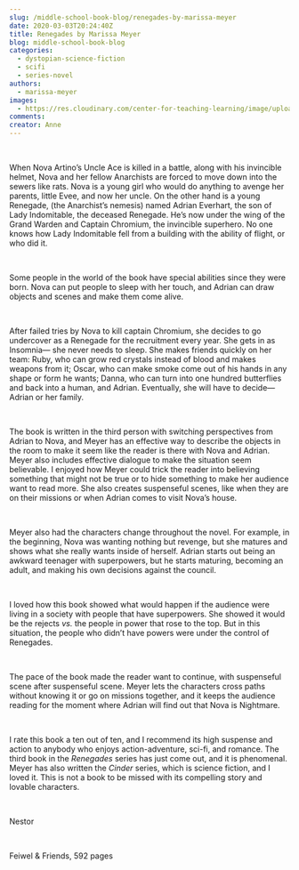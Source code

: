 ```yaml
---
slug: /middle-school-book-blog/renegades-by-marissa-meyer
date: 2020-03-03T20:24:40Z
title: Renegades by Marissa Meyer
blog: middle-school-book-blog
categories:
  - dystopian-science-fiction
  - scifi
  - series-novel
authors:
  - marissa-meyer
images:
  - https://res.cloudinary.com/center-for-teaching-learning/image/upload/v1637513058/Renegades.jpg.jpg
comments:
creator: Anne
---
```


<div class="wp-block-image"><figure class="alignleft size-large"/></div>
<!-- /wp:image --><br /><!-- wp:paragraph -->
<p>When Nova Artino’s Uncle Ace is killed in a battle, along with his invincible helmet, Nova and her fellow Anarchists are forced to move down into the sewers like rats. Nova is a young girl who would do anything to avenge her parents, little Evee, and now her uncle. On the other hand is a young Renegade, (the Anarchist’s nemesis) named Adrian Everhart, the son of Lady Indomitable, the deceased Renegade. He’s now under the wing of the Grand Warden and Captain Chromium, the invincible superhero. No one knows how Lady Indomitable fell from a building with the ability of flight, or who did it. </p>
<!-- /wp:paragraph --><br /><!-- wp:paragraph -->
<p>Some people in the world of the book have special abilities since they were born. Nova can put people to sleep with her touch, and Adrian can draw objects and scenes and make them come alive. </p>
<!-- /wp:paragraph --><br /><!-- wp:paragraph -->
<p>After failed tries by Nova to kill captain Chromium, she decides to go undercover as a Renegade for the recruitment every year. She gets in as Insomnia— she never needs to sleep. She makes friends quickly on her team: Ruby, who can grow red crystals instead of blood and makes weapons from it; Oscar, who can make smoke come out of his hands in any shape or form he wants; Danna, who can turn into one hundred butterflies and back into a human, and Adrian. Eventually, she will have to decide— Adrian or her family.</p>
<!-- /wp:paragraph --><br /><!-- wp:paragraph -->
<p>The book is written in the third person with switching perspectives from Adrian to Nova, and Meyer has an effective way to describe the objects in the room to make it seem like the reader is there with Nova and Adrian. Meyer also includes effective dialogue to make the situation seem believable. I enjoyed how Meyer could trick the reader into believing something that might not be true or to hide something to make her audience want to read more. She also creates suspenseful scenes, like when they are on their missions or when Adrian comes to visit Nova’s house. </p>
<!-- /wp:paragraph --><br /><!-- wp:paragraph -->
<p>Meyer also had the characters change throughout the novel. For example, in the beginning, Nova was wanting nothing but revenge, but she matures and shows what she really wants inside of herself. Adrian starts out being an awkward teenager with superpowers, but he starts maturing, becoming an adult, and making his own decisions against the council. </p>
<!-- /wp:paragraph --><br /><!-- wp:paragraph -->
<p>I loved how this book showed what would happen if the audience were living in a society with people that have superpowers. She showed it would be the rejects <em>vs.</em> the people in power that rose to the top. But in this situation, the people who didn’t have powers were under the control of Renegades. </p>
<!-- /wp:paragraph --><br /><!-- wp:paragraph -->
<p>The pace of the book made the reader want to continue, with suspenseful scene after suspenseful scene. Meyer lets the characters cross paths without knowing it or go on missions together, and it keeps the audience reading for the moment where Adrian will find out that Nova is Nightmare. </p>
<!-- /wp:paragraph --><br /><!-- wp:paragraph -->
<p>I rate this book a ten out of ten, and I recommend its high suspense and action to anybody who enjoys action-adventure, sci-fi, and romance. The third book in the <em>Renegades </em>series has just come out, and it is phenomenal. Meyer has also written the <em>Cinder </em>series, which is science fiction, and I loved it. This is not a book to be missed with its compelling story and lovable characters.</p>
<!-- /wp:paragraph --><br /><!-- wp:paragraph -->
<p>Nestor</p>
<!-- /wp:paragraph --><br /><!-- wp:paragraph -->
<p>Feiwel &amp; Friends, 592 pages<br/></p>
<!-- /wp:paragraph -->
